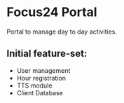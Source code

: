 # Focus24 Portal

Portal to manage day to day activities.

## Initial feature-set:

- User management
- Hour registration
- TTS module
- Client Database
